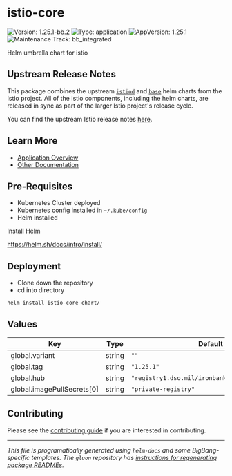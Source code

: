 <!-- Warning: Do not manually edit this file. See notes on gluon + helm-docs at the end of this file for more information. -->
# istio-core

![Version: 1.25.1-bb.2](https://img.shields.io/badge/Version-1.25.1--bb.2-informational?style=flat-square) ![Type: application](https://img.shields.io/badge/Type-application-informational?style=flat-square) ![AppVersion: 1.25.1](https://img.shields.io/badge/AppVersion-1.25.1-informational?style=flat-square) ![Maintenance Track: bb_integrated](https://img.shields.io/badge/Maintenance_Track-bb_integrated-green?style=flat-square)

Helm umbrella chart for istio

## Upstream Release Notes

This package combines the upstream
[`istiod`](https://github.com/istio/istio/tree/master/manifests/charts/istio-control/istio-discovery)
and
[`base`](https://github.com/istio/istio/tree/master/manifests/charts/base)
helm charts from the Istio project. All of the Istio components,
including the helm charts, are released in sync as part of
the larger Istio project's release cycle.

You can find the upstream Istio release notes
[here](https://istio.io/latest/news/releases/).

## Learn More

- [Application Overview](docs/overview.md)
- [Other Documentation](docs/)

## Pre-Requisites

- Kubernetes Cluster deployed
- Kubernetes config installed in `~/.kube/config`
- Helm installed

Install Helm

https://helm.sh/docs/intro/install/

## Deployment

- Clone down the repository
- cd into directory

```bash
helm install istio-core chart/
```

## Values

| Key | Type | Default | Description |
|-----|------|---------|-------------|
| global.variant | string | `""` |  |
| global.tag | string | `"1.25.1"` |  |
| global.hub | string | `"registry1.dso.mil/ironbank/opensource/istio"` |  |
| global.imagePullSecrets[0] | string | `"private-registry"` |  |

## Contributing

Please see the [contributing guide](./CONTRIBUTING.md) if you are interested in contributing.

---

_This file is programatically generated using `helm-docs` and some BigBang-specific templates. The `gluon` repository has [instructions for regenerating package READMEs](https://repo1.dso.mil/big-bang/product/packages/gluon/-/blob/master/docs/bb-package-readme.md)._

